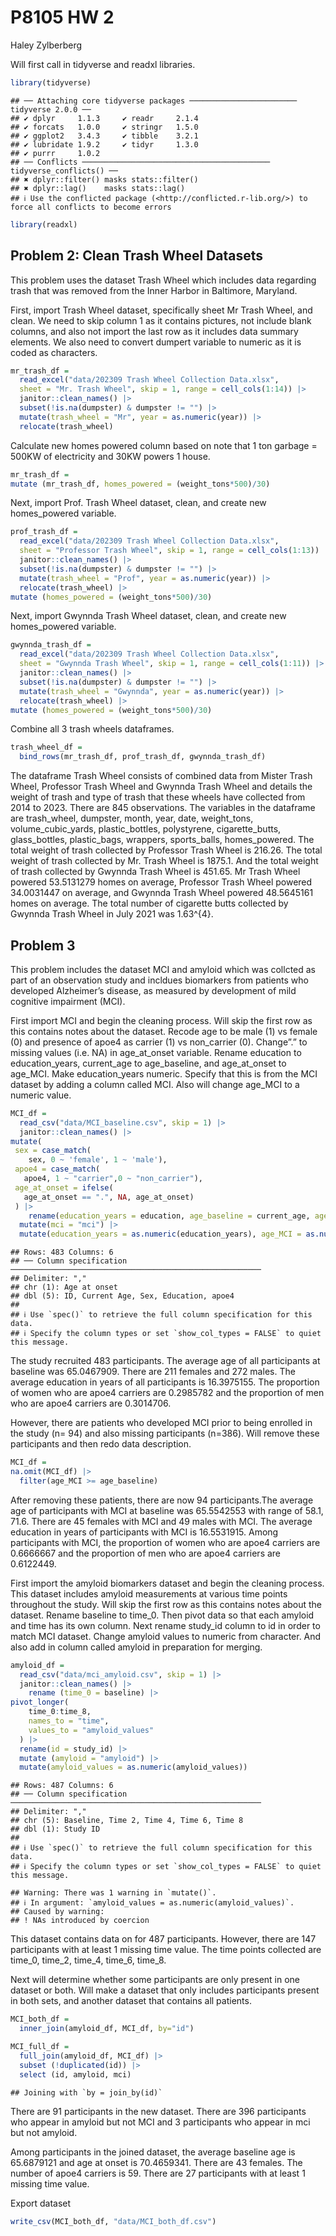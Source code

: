 P8105 HW 2
================
Haley Zylberberg

Will first call in tidyverse and readxl libraries.

``` r
library(tidyverse)
```

    ## ── Attaching core tidyverse packages ──────────────────────── tidyverse 2.0.0 ──
    ## ✔ dplyr     1.1.3     ✔ readr     2.1.4
    ## ✔ forcats   1.0.0     ✔ stringr   1.5.0
    ## ✔ ggplot2   3.4.3     ✔ tibble    3.2.1
    ## ✔ lubridate 1.9.2     ✔ tidyr     1.3.0
    ## ✔ purrr     1.0.2     
    ## ── Conflicts ────────────────────────────────────────── tidyverse_conflicts() ──
    ## ✖ dplyr::filter() masks stats::filter()
    ## ✖ dplyr::lag()    masks stats::lag()
    ## ℹ Use the conflicted package (<http://conflicted.r-lib.org/>) to force all conflicts to become errors

``` r
library(readxl)
```

## Problem 2: Clean Trash Wheel Datasets

This problem uses the dataset Trash Wheel which includes data regarding
trash that was removed from the Inner Harbor in Baltimore, Maryland.

First, import Trash Wheel dataset, specifically sheet Mr Trash Wheel,
and clean. We need to skip column 1 as it contains pictures, not include
blank columns, and also not import the last row as it includes data
summary elements. We also need to convert dumpert variable to numeric as
it is coded as characters.

``` r
mr_trash_df = 
  read_excel("data/202309 Trash Wheel Collection Data.xlsx",
  sheet = "Mr. Trash Wheel", skip = 1, range = cell_cols(1:14)) |> 
  janitor::clean_names() |>
  subset(!is.na(dumpster) & dumpster != "") |>
  mutate(trash_wheel = "Mr", year = as.numeric(year)) |> 
  relocate(trash_wheel)
```

Calculate new homes powered column based on note that 1 ton garbage =
500KW of electricity and 30KW powers 1 house.

``` r
mr_trash_df = 
mutate (mr_trash_df, homes_powered = (weight_tons*500)/30)
```

Next, import Prof. Trash Wheel dataset, clean, and create new
homes_powered variable.

``` r
prof_trash_df = 
  read_excel("data/202309 Trash Wheel Collection Data.xlsx",
  sheet = "Professor Trash Wheel", skip = 1, range = cell_cols(1:13)) |> 
  janitor::clean_names() |>
  subset(!is.na(dumpster) & dumpster != "") |>
  mutate(trash_wheel = "Prof", year = as.numeric(year)) |> 
  relocate(trash_wheel) |>
mutate (homes_powered = (weight_tons*500)/30)
```

Next, import Gwynnda Trash Wheel dataset, clean, and create new
homes_powered variable.

``` r
gwynnda_trash_df = 
  read_excel("data/202309 Trash Wheel Collection Data.xlsx",
  sheet = "Gwynnda Trash Wheel", skip = 1, range = cell_cols(1:11)) |> 
  janitor::clean_names() |>
  subset(!is.na(dumpster) & dumpster != "") |>
  mutate(trash_wheel = "Gwynnda", year = as.numeric(year)) |> 
  relocate(trash_wheel) |>
mutate (homes_powered = (weight_tons*500)/30)
```

Combine all 3 trash wheels dataframes.

``` r
trash_wheel_df = 
  bind_rows(mr_trash_df, prof_trash_df, gwynnda_trash_df)
```

The dataframe Trash Wheel consists of combined data from Mister Trash
Wheel, Professor Trash Wheel and Gwynnda Trash Wheel and details the
weight of trash and type of trash that these wheels have collected from
2014 to 2023. There are 845 observations. The variables in the dataframe
are trash_wheel, dumpster, month, year, date, weight_tons,
volume_cubic_yards, plastic_bottles, polystyrene, cigarette_butts,
glass_bottles, plastic_bags, wrappers, sports_balls, homes_powered. The
total weight of trash collected by Professor Trash Wheel is 216.26. The
total weight of trash collected by Mr. Trash Wheel is 1875.1. And the
total weight of trash collected by Gwynnda Trash Wheel is 451.65. Mr
Trash Wheel powered 53.5131279 homes on average, Professor Trash Wheel
powered 34.0031447 on average, and Gwynnda Trash Wheel powered
48.5645161 homes on average. The total number of cigarette butts
collected by Gwynnda Trash Wheel in July 2021 was 1.63^{4}.

## Problem 3

This problem includes the dataset MCI and amyloid which was collcted as
part of an observation study and incldues biomarkers from patients who
developed Alzheimer’s disease, as measured by development of mild
cognitive impairment (MCI).

First import MCI and begin the cleaning process. Will skip the first row
as this contains notes about the dataset. Recode age to be male (1) vs
female (0) and presence of apoe4 as carrier (1) vs non_carrier (0).
Change”.” to missing values (i.e. NA) in age_at_onset variable. Rename
education to education_years, current_age to age_baseline, and
age_at_onset to age_MCI. Make education_years numeric. Specify that this
is from the MCI dataset by adding a column called MCI. Also will change
age_MCI to a numeric value.

``` r
MCI_df = 
  read_csv("data/MCI_baseline.csv", skip = 1) |> 
  janitor::clean_names() |>
mutate(
 sex = case_match(
    sex, 0 ~ 'female', 1 ~ 'male'),
 apoe4 = case_match(
   apoe4, 1 ~ "carrier",0 ~ "non_carrier"),
 age_at_onset = ifelse(
   age_at_onset == ".", NA, age_at_onset)
 ) |>
    rename(education_years = education, age_baseline = current_age, age_MCI = age_at_onset) |>
  mutate(mci = "mci") |> 
  mutate(education_years = as.numeric(education_years), age_MCI = as.numeric(age_MCI))
```

    ## Rows: 483 Columns: 6
    ## ── Column specification ────────────────────────────────────────────────────────
    ## Delimiter: ","
    ## chr (1): Age at onset
    ## dbl (5): ID, Current Age, Sex, Education, apoe4
    ## 
    ## ℹ Use `spec()` to retrieve the full column specification for this data.
    ## ℹ Specify the column types or set `show_col_types = FALSE` to quiet this message.

The study recruited 483 participants. The average age of all
participants at baseline was 65.0467909. There are 211 females and 272
males. The average education in years of all participants is 16.3975155.
The proportion of women who are apoe4 carriers are 0.2985782 and the
proportion of men who are apoe4 carriers are 0.3014706.

However, there are patients who developed MCI prior to being enrolled in
the study (n= 94) and also missing participants (n=386). Will remove
these participants and then redo data description.

``` r
MCI_df = 
na.omit(MCI_df) |>
  filter(age_MCI >= age_baseline)
```

After removing these patients, there are now 94 participants.The average
age of participants with MCI at baseline was 65.5542553 with range of
58.1, 71.6. There are 45 females with MCI and 49 males with MCI. The
average education in years of participants with MCI is 16.5531915. Among
participants with MCI, the proportion of women who are apoe4 carriers
are 0.6666667 and the proportion of men who are apoe4 carriers are
0.6122449.

First import the amyloid biomarkers dataset and begin the cleaning
process. This dataset includes amyloid measurements at various time
points throughout the study. Will skip the first row as this contains
notes about the dataset. Rename baseline to time_0. Then pivot data so
that each amyloid and time has its own column. Next rename study_id
column to id in order to match MCI dataset. Change amyloid values to
numeric from character. And also add in column called amyloid in
preparation for merging.

``` r
amyloid_df = 
  read_csv("data/mci_amyloid.csv", skip = 1) |>
  janitor::clean_names() |>
    rename (time_0 = baseline) |>
pivot_longer(
    time_0:time_8,
    names_to = "time",
    values_to = "amyloid_values"
  ) |>
  rename(id = study_id) |>
  mutate (amyloid = "amyloid") |>
  mutate(amyloid_values = as.numeric(amyloid_values))
```

    ## Rows: 487 Columns: 6
    ## ── Column specification ────────────────────────────────────────────────────────
    ## Delimiter: ","
    ## chr (5): Baseline, Time 2, Time 4, Time 6, Time 8
    ## dbl (1): Study ID
    ## 
    ## ℹ Use `spec()` to retrieve the full column specification for this data.
    ## ℹ Specify the column types or set `show_col_types = FALSE` to quiet this message.

    ## Warning: There was 1 warning in `mutate()`.
    ## ℹ In argument: `amyloid_values = as.numeric(amyloid_values)`.
    ## Caused by warning:
    ## ! NAs introduced by coercion

This dataset contains data on for 487 participants. However, there are
147 participants with at least 1 missing time value. The time points
collected are time_0, time_2, time_4, time_6, time_8.

Next will determine whether some participants are only present in one
dataset or both. Will make a dataset that only includes participants
present in both sets, and another dataset that contains all patients.

``` r
MCI_both_df = 
  inner_join(amyloid_df, MCI_df, by="id")

MCI_full_df =
  full_join(amyloid_df, MCI_df) |>
  subset (!duplicated(id)) |>
  select (id, amyloid, mci)
```

    ## Joining with `by = join_by(id)`

There are 91 participants in the new dataset. There are 396 participants
who appear in amyloid but not MCI and 3 participants who appear in mci
but not amyloid.

Among participants in the joined dataset, the average baseline age is
65.6879121 and age at onset is 70.4659341. There are 43 females. The
number of apoe4 carriers is 59. There are 27 participants with at least
1 missing time value.

Export dataset

``` r
write_csv(MCI_both_df, "data/MCI_both_df.csv")
```
